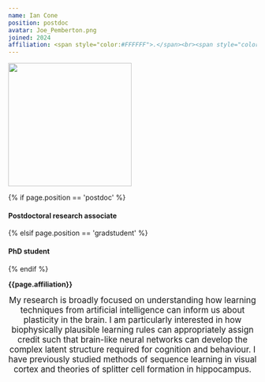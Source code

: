 ```yaml
---
name: Ian Cone
position: postdoc
avatar: Joe_Pemberton.png
joined: 2024
affiliation: <span style="color:#FFFFFF">.</span><br><span style="color:#FFFFFF">.</span>
---
```


<img width="250" src="{{site.baseurl}}/images/people/{{page.avatar}}" data-action="zoom">

 {% if page.position == 'postdoc' %}
<h4>Postdoctoral research associate</h4>
 {% elsif page.position == 'gradstudent' %}
<h4>PhD student</h4>
 {% endif %}

<b>{{page.affiliation}}</b>

<header class="masthead text-justify" style="font-size:120%">
My research is broadly focused on understanding how learning techniques from artificial intelligence can inform us about plasticity in the brain.  I am particularly interested in how biophysically plausible learning rules can appropriately assign credit such that brain-like neural networks can develop the complex latent structure required for cognition and behaviour. I have previously studied methods of sequence learning in visual cortex and theories of splitter cell formation in hippocampus.

</header>
<br><br>